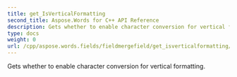 ```yaml
---
title: get_IsVerticalFormatting
second_title: Aspose.Words for C++ API Reference
description: Gets whether to enable character conversion for vertical formatting. 
type: docs
weight: 0
url: /cpp/aspose.words.fields/fieldmergefield/get_isverticalformatting/
---
```


Gets whether to enable character conversion for vertical formatting. 

